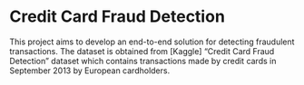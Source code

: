 # Credit Card Fraud Detection
This project aims to develop an end-to-end solution for detecting fraudulent transactions. The dataset is obtained from [Kaggle] “Credit Card Fraud Detection” dataset which contains transactions made by credit cards in September 2013 by European cardholders.
